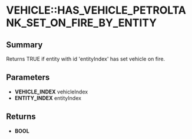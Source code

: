 # VEHICLE::HAS_VEHICLE_PETROLTANK_SET_ON_FIRE_BY_ENTITY

## Summary
Returns TRUE if entity with id 'entityIndex' has set vehicle on fire.

## Parameters
* **VEHICLE_INDEX** vehicleIndex
* **ENTITY_INDEX** entityIndex

## Returns
* **BOOL**
